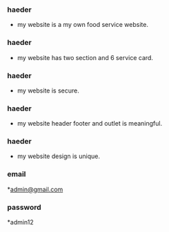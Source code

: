 ### haeder
* my website is a my own food service website.
### haeder
* my website has two section and 6 service card.
### haeder
* my website is secure.
### haeder
* my website header footer and outlet is meaningful.
### haeder
* my website design is unique.
### email
*admin@gmail.com
### password
*admin12
